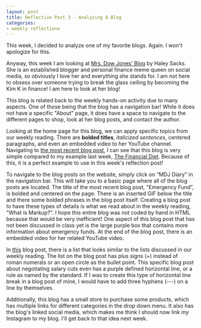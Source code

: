 ```yaml
---
layout: post
title: Reflective Post 3 - Analyzing A Blog
categories:
- weekly reflectione
---
```


This week, I decided to analyze one of my favorite blogs. Again. I won't apologize for this.

Anyway, this week I am looking at [Mrs. Dow Jones' Blog](https://mrsdowjones.com/) by Haley Sacks. She is an established blogger and personal finance meme queen on social media, so obviously I love her and everything she stands for. I am not here to obsess over someone trying to break the glass ceiling by becoming the Kim K in finance! I am here to look at her blog!

This blog is related back to the weekly hands-on activity due to many aspects. One of those being that the blog has a navigation bar! While it does not have a specific "About" page, it does have a space to navigate to the different pages to shop, look at her blog posts, and contact the author.

Looking at the home page for this blog, we can apply specific topics from our weekly reading. There are **bolded titles**, *italicized sentences*, centered paragraphs, and even an embedded video to her YouTube channel. Navigating to [the most recent blog post](https://mrsdowjones.com/blogs/mdj-diary/emergency-fund), I can see that this blog is very simple compared to my example last week, [The Financial Diet](https://thefinancialdiet.com/). Because of this, it is a perfect example to use in this week's reflection post!

To navigate to the blog posts on the website, simply click on “MDJ Diary” in the navigation bar. This will take you to a basic page where all of the blog posts are located. The title of the most recent blog post, "Emergency Fund”, is bolded and centered on the page. There is an inserted GIF below the title and there some bolded phrases in the blog post itself. Creating a blog post to have these types of details is what we read about in the weekly reading, "What is Markup?". I hope this entire blog was not coded by hand in HTML because that would be very inefficient! One aspect of this blog post that has not been discussed in class yet is the large purple box that contains more information about emergency funds. At the end of the blog post, there is an embedded video for her related YouTube video.

In [this](https://mrsdowjones.com/blogs/mdj-diary/how-to-negotiate-a-salary-cut-with-chris-voss) blog post, there is a list that looks similar to the lists discussed in our weekly reading. The list on the blog post has plus signs (+) instead of roman numerals or an open circle as the bullet point. This specific blog post about negotiating salary cuts even has a purple defined horizontal line, or a rule as named by the standard. If I was to create this type of horizontal line break in a blog post of mine, I would have to add three hyphens (---) on a line by themselves.

Additionally, this blog has a small store to purchase some products, which has multiple links for different categories in the drop down menu. It also has the blog's linked social media, which makes me think I should now link *my* Instagram to my blog. I'll get back to that idea next week.
